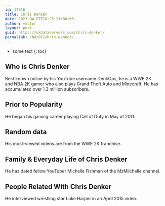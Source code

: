 ```yaml
---
id: 17916
title: Chris Denker
date: 2021-04-07T20:25:21+00:00
author: victor
layout: post
guid: https://ukdataservers.com/chris-denker/
permalink: /04/07/chris-denker/
---
```


* some text
{: toc}


## Who is Chris Denker



Best known online by his YouTube username DenkOps, he is a WWE 2K and NBA 2K gamer who also plays Grand Theft Auto and Minecraft. He has accumulated over 1.3 million subscribers. 

                
                
                
## Prior to Popularity



He began his gaming career playing Call of Duty in May of 2011. 

                
                
                
## Random data



His most-viewed videos are from the WWE 2K franchise. 

                
                
                
## Family & Everyday Life of Chris Denker



He has dated fellow YouTuber Michelle Fishman of the MzMiichelle channel.

                
                
                
## People Related With Chris Denker



He interviewed wrestling star Luke Harper in an April 2015 video.

                
              
            
          
          
          